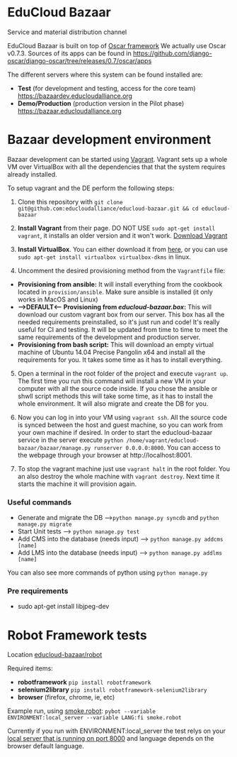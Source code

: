 # EduCloud Bazaar

Service and material distribution channel

EduCloud Bazaar is built on top of [Oscar framework](http://oscarcommerce.com/)
We actually use Oscar v0.7.3. Sources of its apps can be found in https://github.com/django-oscar/django-oscar/tree/releases/0.7/oscar/apps

The different servers where this system can be found installed are:

* __Test__ (for development and testing, access for the core team)
https://bazaardev.educloudalliance.org
* __Demo/Production__ (production version in the Pilot phase)
https://bazaar.educloudalliance.org

# Bazaar development environment

Bazaar development can be started using [Vagrant](https://www.vagrantup.com/). Vagrant sets up a whole VM over VirtualBox with all the dependencies that that the system requires already installed.

To setup vagrant and the DE perform the following steps:

1. Clone this repository with `git clone git@github.com:educloudalliance/educloud-bazaar.git && cd educloud-bazaar`

2. __Install Vagrant__ from their page. DO NOT USE `sudo apt-get install vagrant`, it installs an older version and it won't work. [Download Vagrant](https://www.vagrantup.com/downloads.html)

3. __Install VirtualBox__. You can either download it from [here](https://www.virtualbox.org/wiki/Downloads), or you can use `sudo apt-get install virtualbox virtualbox-dkms` in linux.

4. Uncomment the desired provisioning method from the `Vagrantfile` file:
  * __Provisioning from ansible:__ It will install everything from the cookbook located in `provision/ansible`. Make sure ansible is installed (it only works in MacOS and Linux)
  * __-->DEFAULT<-- Provisioning from *educloud-bazaar.box*:__ This will download our custom vagrant box from our server. This box has all the needed requirements preinstalled, so it's just run and code! It's really useful for CI and testing. It will be updated from time to time to meet the same requirements of the development and production server.
  * __Provisioning from bash script:__ This will download an empty virtual machine of Ubuntu 14.04 Precise Pangolin x64 and install all the requirements for you. It takes some time as it has to install everything.

5. Open a terminal in the root folder of the project and execute `vagrant up`. The first time you run this command will install a new VM in your computer with all the source code inside. If you chose the ansible or shwll script methods this will take some time, as it has to install the whole environment. It will also migrate and create the DB for you.

6. Now you can log in into your VM using `vagrant ssh`. All the source code is synced between the host and guest machine, so you can work from your own machine if desired. In order to start the educloud-bazaar service in the server execute `python /home/vagrant/educloud-bazaar/bazaar/manage.py runserver 0.0.0.0:8000`. You can access to the webpage through your browser at http://localhost:8001.

7. To stop the vagrant machine just use `vagrant halt` in the root folder. You an also destroy the whole machine with `vagrant destroy`. Next time it starts the machine it will provision again.

### Useful commands
* Generate and migrate the DB -->`python manage.py syncdb` and `python manage.py migrate`
* Start Unit tests --> `python manage.py test`
* Add CMS into the database (needs input) --> `python manage.py addcms [name]`
* Add LMS into the database (needs input) --> `python manage.py addlms [name]`

You can also see more commands of python using `python manage.py`

### Pre requirements
* sudo apt-get install libjpeg-dev

# Robot Framework tests

Location [educloud-bazaar/robot](https://github.com/koulutuksenpilvivayla/pilvivayla-basaari/tree/master/robot)

Required items:

* __robotframework__ `pip install robotframework`
* __selenium2library__ `pip install robotframework-selenium2library`
* __browser__ (firefox, chrome, ie, etc)

Example run, using [smoke.robot](https://github.com/educloudalliance/educloud-bazaar/blob/master/robot/smoke.robot):
`pybot --variable ENVIRONMENT:local_server --variable LANG:fi smoke.robot`

Currently if you run with ENVIRONMENT:local_server the test relys on your [local server that is running on port 8000](http://localhost:8000) and language depends on the browser default language.
